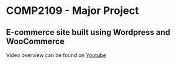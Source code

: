 # COMP2109 - Major Project
## E-commerce site built using Wordpress and WooCommerce
Video overview can be found on [Youtube](https://youtu.be/0JKQaCWs5t4)
